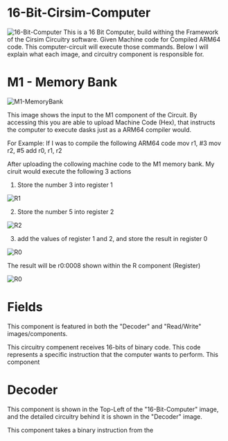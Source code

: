 # 16-Bit-Cirsim-Computer
![16-Bit-Computer](https://github.com/TheReedMiller/16-Bit-Cirsim-Computer/assets/174283892/d76dfa85-a093-4c33-b695-6e8722d19df8)
 This is a 16 Bit Computer, build withing the Framework of the Cirsim Circuitry software. Given Machine code for Compiled ARM64 code. This computer-circuit will execute those commands. Below I will explain what each image, and circuitry component is responsible for.

 # M1 - Memory Bank
 ![M1-MemoryBank](https://github.com/TheReedMiller/16-Bit-Cirsim-Computer/assets/174283892/52ce8ca0-9474-4dc6-80a9-d30c7d72fd2e)
 
 This image shows the input to the M1 component of the Circuit. By accessing this you are able to upload Machine Code (Hex), that instructs the computer to execute dasks just as a ARM64 compiler would.

 For Example:
 If I was to compile the following ARM64 code
     mov r1, #3
     mov r2, #5
     add r0, r1, r2
     
After uploading the collowing machine code to the M1 memory bank. My ciruit would execute the following 3 actions
1) Store the number 3 into register 1
   
![R1](https://github.com/TheReedMiller/16-Bit-Cirsim-Computer/assets/174283892/d36b0a0b-e796-4253-b16b-1c79e74005aa)

2) Store the number 5 into register 2
   
![R2](https://github.com/TheReedMiller/16-Bit-Cirsim-Computer/assets/174283892/d025557a-570e-4a62-a9c7-c09c5ce0a9f3)

3) add the values of register 1 and 2, and store the result in register 0
   
![R0](https://github.com/TheReedMiller/16-Bit-Cirsim-Computer/assets/174283892/4ceccc2f-de6b-4441-8eb7-a891e3db0019)

The result will be r0:0008 shown within the R component (Register)

![R0](https://github.com/TheReedMiller/16-Bit-Cirsim-Computer/assets/174283892/a9b18c30-3041-4d8c-b6da-390b7f3ea8c1)

# Fields
This component is featured in both the "Decoder" and "Read/Write" images/components. 

This circuitry compenent receives 16-bits of binary code. This code represents a specific instruction that the computer wants to perform. This component

# Decoder

This component is shown in the Top-Left of the "16-Bit-Computer" image, and the detailed circuitry behind it is shown in the "Decoder" image.

This component takes a binary instruction from the
    
